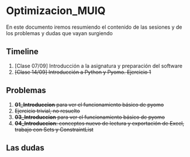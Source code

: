 # Optimizacion_MUIQ
En este documento iremos resumiendo el contenido de las sesiones y de los problemas y dudas que vayan surgiendo

## Timeline
1. [Clase 07/09] Introducción a la asignatura y preparación del software
2. ~~[Clase 14/09] Introducción a Python y Pyomo. Ejercicio 1~~

## Problemas
1. ~~**01_Introduccion** para ver el funcionamiento básico de pyomo~~
2. ~~Ejercicio trivial, no resuelto~~
3. ~~**03_Introduccion** para ver el funcionamiento básico de pyomo~~
4. ~~**04_Introduccion**: conceptos nuevo de lectura y exportación de Excel, trabajo con Sets y ConstraintList~~
## Las dudas
